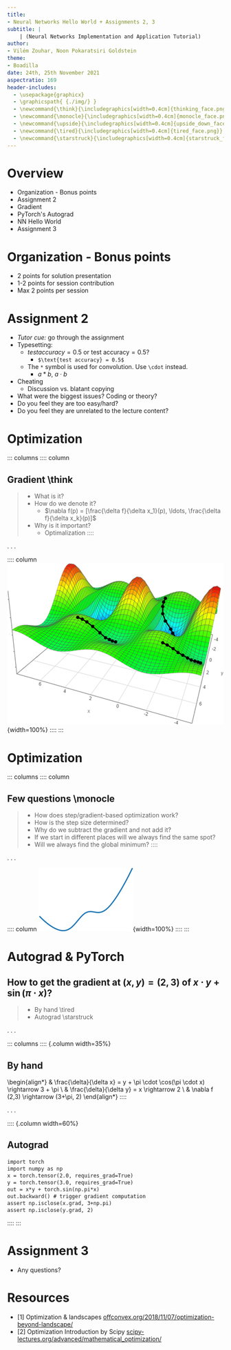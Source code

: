 ```yaml
---
title:
- Neural Networks Hello World + Assignments 2, 3
subtitle: |
    | (Neural Networks Implementation and Application Tutorial)
author:
- Vilém Zouhar, Noon Pokaratsiri Goldstein
theme:
- Boadilla
date: 24th, 25th November 2021
aspectratio: 169
header-includes:
  - \usepackage{graphicx}
  - \graphicspath{ {./img/} }
  - \newcommand{\think}{\includegraphics[width=0.4cm]{thinking_face.png}}
  - \newcommand{\monocle}{\includegraphics[width=0.4cm]{monocle_face.png}}
  - \newcommand{\upside}{\includegraphics[width=0.4cm]{upside_down_face.png}}
  - \newcommand{\tired}{\includegraphics[width=0.4cm]{tired_face.png}}
  - \newcommand{\starstruck}{\includegraphics[width=0.4cm]{starstruck_face.png}}
---
```


# Overview 

- Organization - Bonus points
- Assignment 2
- Gradient
- PyTorch's Autograd
- NN Hello World
- Assignment 3

# Organization - Bonus points

- 2 points for solution presentation
- 1-2 points for session contribution
- Max 2 points per session

# Assignment 2

- *Tutor cue:* go through the assignment
- Typesetting:
  - $test accuracy = 0.5$ or $\text{test accuracy} = 0.5$?
    - `$\text{test accuracy} = 0.5$`
  - The `*` symbol is used for convolution. Use `\cdot` instead.
    - $a * b$, $a\cdot b$
- Cheating
  - Discussion vs. blatant copying
- What were the biggest issues? Coding or theory?
- Do you feel they are too easy/hard?
- Do you feel they are unrelated to the lecture content?

# Optimization

::: columns
:::: column
## Gradient \think
> - What is it? 
> - How do we denote it?
>   - $\nabla f(p) = [\frac{\delta f}{\delta x_1}(p), \ldots, \frac{\delta f}{\delta x_k}(p)]$
> - Why is it important?
>   - Optimalization
::::

. . .

:::: column
![Function parameter landscape from [1]](img/landscape_3d.png){width=100%}
::::
:::

# Optimization


::: columns
:::: column
## Few questions \monocle
> - How does step/gradient-based optimization work?
> - How is the step size determined?
> - Why do we subtract the gradient and not add it?
> - If we start in different places will we always find the same spot?
> - Will we always find the global minimum?
::::

. . .

:::: column
![Function parameter landscape from [2]](img/landscape_2d.png){width=100%}
::::
:::

# Autograd & PyTorch

## How to get the gradient at $(x,y) = (2,3)$ of $x\cdot y + \sin(\pi \cdot x)$?
> - By hand \tired
> - Autograd \starstruck

. . .


::: columns
:::: {.column width=35%}
## By hand
\begin{align*}
& \frac{\delta}{\delta x} = y + \pi \cdot \cos(\pi \cdot x) \rightarrow 3 + \pi \\
& \frac{\delta}{\delta y} = x \rightarrow 2 \\
& \nabla f (2,3) \rightarrow (3+\pi, 2)
\end{align*}
::::

. . .

:::: {.column width=60%}
## Autograd
```
import torch
import numpy as np
x = torch.tensor(2.0, requires_grad=True)
y = torch.tensor(3.0, requires_grad=True)
out = x*y + torch.sin(np.pi*x)
out.backward() # trigger gradient computation
assert np.isclose(x.grad, 3+np.pi)
assert np.isclose(y.grad, 2)
```
::::
:::

# Assignment 3

- Any questions?

# Resources

- [1] Optimization & landscapes [offconvex.org/2018/11/07/optimization-beyond-landscape/](http://www.offconvex.org/2018/11/07/optimization-beyond-landscape/)
- [2] Optimization Introduction by Scipy [scipy-lectures.org/advanced/mathematical_optimization/](https://scipy-lectures.org/advanced/mathematical_optimization/)